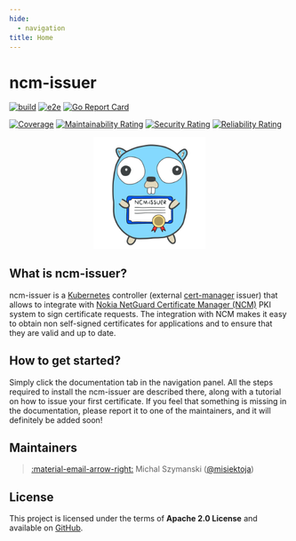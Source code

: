 ```yaml
---
hide:
  - navigation
title: Home
---
```


# ncm-issuer

[![build](https://github.com/nokia/ncm-issuer/actions/workflows/build.yml/badge.svg?branch=main)](https://github.com/nokia/ncm-issuer/actions/workflows/build.yml)
[![e2e](https://github.com/nokia/ncm-issuer/actions/workflows/e2e.yml/badge.svg?branch=main)](https://github.com/nokia/ncm-issuer/actions/workflows/e2e.yml)
[![Go Report Card](https://goreportcard.com/badge/github.com/nokia/ncm-issuer)](https://goreportcard.com/report/github.com/nokia/ncm-issuer)

[![Coverage](https://sonarcloud.io/api/project_badges/measure?project=nokia_ncm-issuer&metric=coverage)](https://sonarcloud.io/summary/new_code?id=nokia_ncm-issuer)
[![Maintainability Rating](https://sonarcloud.io/api/project_badges/measure?project=nokia_ncm-issuer&metric=sqale_rating)](https://sonarcloud.io/summary/new_code?id=nokia_ncm-issuer)
[![Security Rating](https://sonarcloud.io/api/project_badges/measure?project=nokia_ncm-issuer&metric=security_rating)](https://sonarcloud.io/summary/new_code?id=nokia_ncm-issuer)
[![Reliability Rating](https://sonarcloud.io/api/project_badges/measure?project=nokia_ncm-issuer&metric=reliability_rating)](https://sonarcloud.io/summary/new_code?id=nokia_ncm-issuer)

<p align="center">
   <img src="./assets/ncm-issuer-gopher.png" alt="ncm-issuer-gopher" width="40%"/>
</p>

## What is ncm-issuer?

ncm-issuer is a [Kubernetes](https://kubernetes.io) controller (external [cert-manager](https://cert-manager.io/) issuer) that allows to integrate with
[Nokia NetGuard Certificate Manager (NCM)](https://www.nokia.com/networks/products/pki-authority-with-netguard-certificate-manager/)
PKI system to sign certificate requests. The integration with NCM makes it easy to obtain non self-signed certificates for
applications and to ensure that they are valid and up to date.

## How to get started?

Simply click the documentation tab in the navigation panel. All the steps required to install the ncm-issuer are
described there, along with a tutorial on how to issue your first certificate. If you feel that something is missing 
in the documentation, please report it to one of the maintainers, and it will definitely be added soon!

## Maintainers

> [:material-email-arrow-right:](mailto:misiektoja-github@rm-rf.ninja)
> Michal Szymanski ([@misiektoja](https://github.com/misiektoja/))


## License

This project is licensed under the terms of **Apache 2.0 License** and available on
[GitHub](https://github.com/nokia/ncm-issuer).

